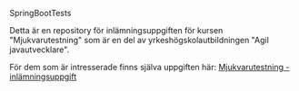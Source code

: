SpringBootTests

Detta är en repository för inlämningsuppgiften för kursen "Mjukvarutestning" som är en del av yrkeshögskolautbildningen "Agil javautvecklare".

För dem som är intresserade finns själva uppgiften här: [Mjukvarutestning - inlämningsuppgift](Mjukvarutestning-Inlämningsuppgift.pdf)
